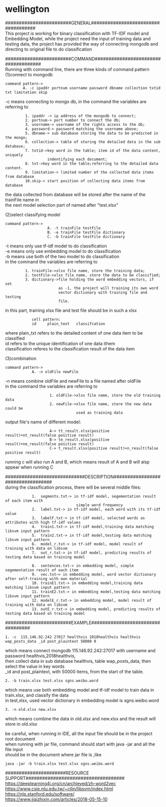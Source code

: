 # wellington

########################GENERAL####################################  
This project is working for binary classification with TF-IDF model and Embedding Model,
while the project need the input of training data and testing data, the project has 
provided the way of connecting mongodb and directing to original file to do classification

########################COMMAND#####################################  
Running with command line, there are three kinds of command pattern  
(1)connect to mongodb  
   
	command pattern->   
			A. -c ipaddr portnum username password dbname collection txtid txt limitation skip  
   
-c means connecting to mongo db, in the command the variables are referring to  
  
			 1. ipaddr -> ip address of the mongodb to connect;  
			 2. portnum-> port number to connect the db;  
			 3. username-> username of the rights access to the db;  
			 4. password-> password matching the username above;  
			 5. dbname-> sub database storing the data to be predicted in the mongo;  
			 6. collection-> table of storing the detailed data in the sub database;  
			 7. txtid->key word in the table; item id of the data content, uniquely 
			           indentifying each document;  
			 8. txt->key word in the table;referring to the detailed data content.  
			 9. limitation-> limited number of the collected data items from database  
			 10.skip-> start position of collecting data items from database  
  
the data collected from database will be stored after the name of the trainFile name in  
the next model selection part of named after "test.xlsx"  
			 
(2)select classifying model  
  
	command pattern->  
	                   A. -t trainFile testFile  
	                   B. -e trainFile testFile dictionary  
					   C. -b trainFile testFile dictionary  
   
-t means only use tf-idf model to do classification  
-e means only use embedding model to do classification  
-b means use both of the two model to do classification  
in the command the variables are referring to  
  
	         1. trainFile->xlsx file name, store the training data;  
	         2. testFile->xlsx file name, store the data to be classified;  
			 3. dictionary->file holding the word embedding vectors, if set 
							as -1, the project will training its own word 
							vector dictionary with training file and testing 
							file.  
	
in this part, training xlsx file and test file should be in such a xlsx  
  
				cell pattern:  
				id     plain_text   classifcation  
  
where plain_txt refers to the detailed content of one data item to be classified  
id refers to the unique identification of one data ithem  
classification referes to the classification result of the data item  
  
(3)combination  
  
	command pattern->  
				A. -n oldFile newFile    
   
-n means combine oldFile and newFile to a file named after oldFile  
in the command the variables are referring to  
  
						1. oldFile->xlsx file name, store the old training data  
						2. newFile->xlsx file name, store the new data could be 
									used as training data  
  			
output file's name of different model:  
  
						A-> tt_result.xlsx(positive result)+nt_result(false positive result)  
						B-> te_result.xlsx(positive result)+ne_result(false positive result)  
						C-> t_result.xlsx(positive result)+n_result(false positive result)  
  
running c will also run A and B, which means result of A and B will alsp appear when running C  
  
#############################DESCRIPTION##################################  
during the classification process, there will be several middle files:  
  
				1.  segments.txt-> in tf-idf model, segementation result of each item with  
									simple word frequency  
				2.  label.txt-> in tf-idf model, each word with its tf-idf value  
				3.  labelF.txt-> in tf-idf model, selected words as attributes with high tf-idf values    
				4.  train1.txt-> in tf-idf model,training data matching libsvm input pattern  
				5.  train2.txt-> in tf-idf model,testing data matching libsvm input pattern  
				6.  model_r.txt-> in tf-idf model, model result of training with data on libsvm   
				7.  out_r.txt-> in tf-idf model, predicting results of testing data based on training model  
  
				8.  sentences.txt-> in embedding model, simple segementation result of each item  
				9.  vec.txt—> in embedding model, word vector dictionary after self-training with own material  
				10. trainE1.txt-> in embedding model,training data matching libsvm input pattern  
				11. trainE2.txt-> in embedding model,testing data matching libsvm input pattern  
				12. modelE_r.txt-> in embedding model, model result of training with data on libsvm  
				13. outE_r.txt-> in embedding model, predicting results of testing data based on training model  
  
########################EXAMPLE##################################   
  
	1. -c  115.146.92.242 27017 healthvis 2018healthvis healthvis wap_posts_data _id post_plaintext 50000 0  
which means connect mongodb 115.146.92.242:27017 with username and password healthvis,2018healthvis,  
then collect data in sub database healthvis, table wap_posts_data, then select the value in key words  
_id and post_plaintext, with 50000 items, from the start of the table.  
   
	2. -b train.xlsx test.xlsx sgns.weibo.word  
which means use both embedding model and tf-idf model to train data in train.xlsx, and classify the data  
in test,xlsx, used vector dictionary in embedding model is sgns.weibo.word  
   
	3. -n old.xlsx new.xlsx  
which means combine the data in old.xlsx and new.xlsx and the result will store in old.xlsx  
    
be careful, when running in IDE, all the input file should be in the project root document  
when running with jar file, command should start with java -jar   and all the file input  
should be in the document where jar file is ,like  
  
	java -jar -b train.xlsx test.xlsx sgns.weibo.word 
  
######################RESOURCE SUPPORT####################################  
https://deeplearning4j.org/cn/archieved/zh-word2vec  
https://www.csie.ntu.edu.tw/~cjlin/libsvm/index.html  
https://nlp.stanford.edu/software/  
https://www.jiqizhixin.com/articles/2018-05-15-10  
